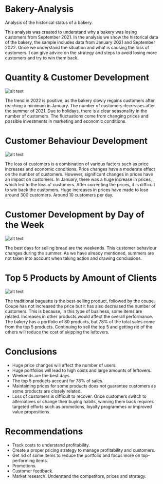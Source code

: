 # Bakery-Analysis
Analysis of the historical status of a bakery.

This analysis was created to understand why a bakery was losing customers from September 2021. In the analysis we show the historical data of the bakery, the sample includes data from January 2021 and September 2022.
Once we understand the situation and what is causing the loss of customers. I can give advice on the strategy and steps to avoid losing more customers and try to win them back.

# Quantity & Customer Development

![alt text](https://github.com/danieljramos/Analysis_pics/blob/main/Quantity_customer_developmen.png?raw=true)

The trend in 2022 is positive, as the bakery slowly regains customers after reaching a minimum in January. The number of customers decreases after the summer of 2021.
Due to holidays, there is a clear seasonality in the number of customers.
The fluctuations come from changing prices and possible investments in marketing and economic conditions.

# Customer Behaviour Development

![alt text](https://github.com/danieljramos/Analysis_pics/blob/main/chart%20(13).png?raw=true)

The loss of customers is a combination of various factors such as price increases and economic conditions. Price changes have a moderate effect on the number of customers. However, significant changes in prices have an impact on customers. In January, there was a huge increase in prices, which led to the loss of customers. After correcting the prices, it is difficult to win back the customers. Huge increases in prices have made to lose around 300 customers. Around 10 customers per day.

# Customer Development by Day of the Week

![alt text](https://github.com/danieljramos/Analysis_pics/blob/main/chart%20(8).png?raw=true)

The best days for selling bread are the weekends. This customer behaviour changes during the summer. As we have already mentioned, summers are not taken into account when taking action and drawing conclusions.

# Top 5 Products by Amount of Clients

![alt text](https://github.com/danieljramos/Analysis_pics/blob/main/chart%20(8).png?raw=true)

The traditional baguette is the best-selling product, followed by the coupe.
Coupe has not increased the price but it has also decreased the number of customers. This is because, in this type of business, some items are related.
Increases in other products would affect the overall performance. The bakery has a portfolio of 80 products, but 78% of the total sales come from the top 5 products. Continuing to sell the top 5 and getting rid of the others will reduce the cost of skipping the leftovers.

# Conclusions

- Huge price changes will affect the number of users.
- Huge portfolios will lead to high costs and large amounts of leftovers.
- Weekends are the best days.
- The top 5 products account for 78% of sales.
- Maintaining prices for some products does not guarantee customers as some products are closely related.
- Loss of customers is difficult to recover. Once customers switch to alternatives or change their buying habits, winning them back requires targeted efforts such as promotions, loyalty programmes or improved value propositions.

# Recommendations

- Track costs to understand profitability.
- Create a proper pricing strategy to manage profitability and customers.
- Get rid of some items to reduce the portfolio and focus more on top-performing items.
- Promotions.
- Customer feedback.
- Market research. Understand the competitors, prices and strategy.
